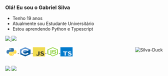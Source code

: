 ### Olá! Eu sou o Gabriel Silva

- Tenho 19 anos
- Atualmente sou Estudante Universitário
- Estou aprendendo Python e Typescript

<div>
  <a href="https://github.com/G4brielSilva">
  <img height="180em" src="https://github-readme-stats.vercel.app/api?username=G4brielSilva&show_icons=true&theme=tokyonight&include_all_commits=true&count_private=true"/>
  <img height="180em" src="https://github-readme-stats.vercel.app/api/top-langs/?username=G4brielSilva&layout=compact&langs_count=7&theme=tokyonight"/>
</div>
<div style="display: inline_block"><br>
  <img align="center" alt="Silva-Python" height="30" width="40" src="https://raw.githubusercontent.com/devicons/devicon/master/icons/python/python-original.svg">
  <img align="center" alt="Silva-C" height="30" width="40" src="https://raw.githubusercontent.com/devicons/devicon/master/icons/c/c-original.svg">
  <img align="center" alt="Silva-Js" height="30" width="40" src="https://github.com/devicons/devicon/blob/master/icons/javascript/javascript-original.svg">
  <img align="center" alt="Silva-NodeJs" height="30" width="40" src="https://github.com/devicons/devicon/blob/master/icons/nodejs/nodejs-original.svg">
  <img align="center" alt="Silva-Ts" height="30" width="40" src="https://github.com/devicons/devicon/blob/master/icons/typescript/typescript-original.svg">
  
  <img align="right" alt="Silva-Duck" src="https://c.tenor.com/stiDFtMrzPkAAAAj/quack-quack-dance.gif">
</div>
  
  ##

<div> 
  <a href = "mailto:gabrielsilvacarvalho@id.uff.br"><img src="https://img.shields.io/badge/-Gmail-%23333?style=for-the-badge&logo=gmail&logoColor=white" target="_blank"></a>
  <a href="https://www.linkedin.com/in/gabriel-carvalho-b4a606220" target="_blank"><img src="https://img.shields.io/badge/-LinkedIn-%230077B5?style=for-the-badge&logo=linkedin&logoColor=white" target="_blank"></a> 
</div>
